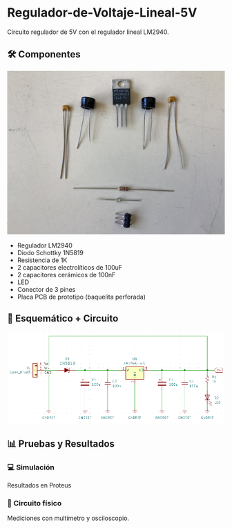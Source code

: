 # Regulador-de-Voltaje-Lineal-5V
Circuito regulador de 5V con el regulador lineal LM2940.

## 🛠️ Componentes

![alt text](./Imagenes/Componentes.jpg)

- Regulador LM2940
- Diodo Schottky 1N5819
- Resistencia de 1K
- 2 capacitores electrolíticos de 100uF
- 2 capacitores cerámicos de 100nF
- LED
- Conector de 3 pines
- Placa PCB de prototipo (baquelita perforada)

## 📸 Esquemático + Circuito

![alt text](./Imagenes/Esquematico.PNG)

## 📊 Pruebas y Resultados

### 💻 Simulación 
Resultados en Proteus

### 🔌 Circuito físico
Mediciones con multímetro y osciloscopio. 
